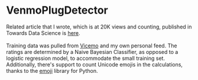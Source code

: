 # VenmoPlugDetector
Related article that I wrote, which is at 20K views and counting, published in Towards Data Science is [here](https://medium.com/@prisubs/where-to-find-the-drug-dealers-ee6cbc48ab66).
<br>
<br>
Training data was pulled from [Vicemo](https://vicemo.com) and my own personal feed. The ratings are determined by a Naive Bayesian Classifier, as opposed to a logistic regression model, to accommodate the small training set. Additionally, there's support to count Unicode emojis in the calculations, thanks to the [emoji](https://pypi.org/project/emoji/) library for Python.
